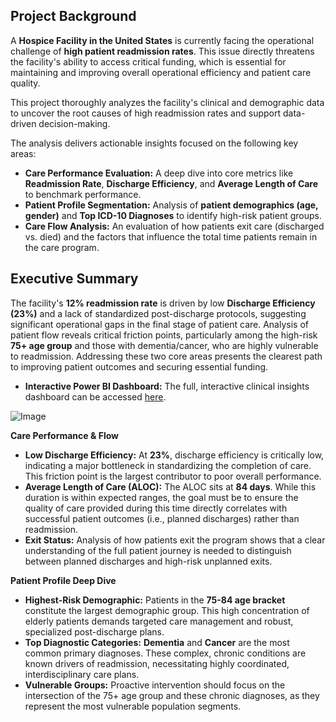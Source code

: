 ## Project Background

A **Hospice Facility in the United States** is currently facing the operational challenge of **high patient readmission rates**. This issue directly threatens the facility's ability to access critical funding, which is essential for maintaining and improving overall operational efficiency and patient care quality.

This project thoroughly analyzes the facility's clinical and demographic data to uncover the root causes of high readmission rates and support data-driven decision-making.

The analysis delivers actionable insights focused on the following key areas:

* **Care Performance Evaluation:** A deep dive into core metrics like **Readmission Rate**, **Discharge Efficiency**, and **Average Length of Care** to benchmark performance.
* **Patient Profile Segmentation:** Analysis of **patient demographics (age, gender)** and **Top ICD-10 Diagnoses** to identify high-risk patient groups.
* **Care Flow Analysis:** An evaluation of how patients exit care (discharged vs. died) and the factors that influence the total time patients remain in the care program.

## Executive Summary

The facility's **12% readmission rate** is driven by low **Discharge Efficiency (23%)** and a lack of standardized post-discharge protocols, suggesting significant operational gaps in the final stage of patient care. Analysis of patient flow reveals critical friction points, particularly among the high-risk **75+ age group** and those with dementia/cancer, who are highly vulnerable to readmission. Addressing these two core areas presents the clearest path to improving patient outcomes and securing essential funding.


* **Interactive Power BI Dashboard:** The full, interactive clinical insights dashboard can be accessed [here](https://drive.google.com/file/d/1h7tkk58PjUAU1FCY8DchzsOQoDEjJBUH/view?usp=drivesdk).

![Image](https://github.com/user-attachments/assets/cb09118a-5d32-4f9b-81af-4b7fa5b68baa)

**Care Performance & Flow**

* **Low Discharge Efficiency:** At **23%**, discharge efficiency is critically low, indicating a major bottleneck in standardizing the completion of care. This friction point is the largest contributor to poor overall performance.
* **Average Length of Care (ALOC):** The ALOC sits at **84 days**. While this duration is within expected ranges, the goal must be to ensure the quality of care provided during this time directly correlates with successful patient outcomes (i.e., planned discharges) rather than readmission.
* **Exit Status:** Analysis of how patients exit the program shows that a clear understanding of the full patient journey is needed to distinguish between planned discharges and high-risk unplanned exits.

 **Patient Profile Deep Dive**

* **Highest-Risk Demographic:** Patients in the **75-84 age bracket** constitute the largest demographic group. This high concentration of elderly patients demands targeted care management and robust, specialized post-discharge plans.
* **Top Diagnostic Categories:** **Dementia** and **Cancer** are the most common primary diagnoses. These complex, chronic conditions are known drivers of readmission, necessitating highly coordinated, interdisciplinary care plans.
* **Vulnerable Groups:** Proactive intervention should focus on the intersection of the 75+ age group and these chronic diagnoses, as they represent the most vulnerable population segments.

